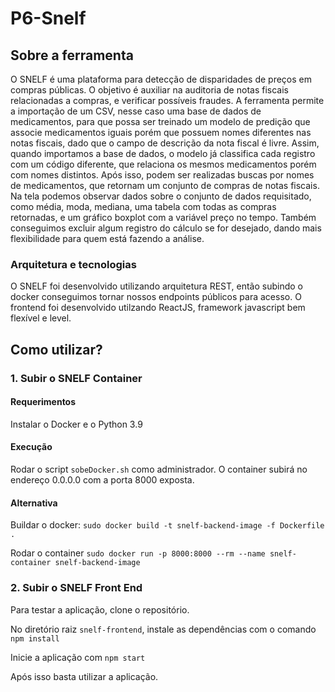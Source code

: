 # P6-Snelf

## Sobre a ferramenta

O SNELF é uma plataforma para detecção de disparidades de preços em compras públicas. O objetivo é auxiliar na auditoria de notas fiscais relacionadas a compras, e verificar possíveis fraudes. A ferramenta permite a importação de um CSV, nesse caso uma base de dados de medicamentos, para que possa ser treinado um modelo de predição que associe medicamentos iguais porém que possuem nomes diferentes nas notas fiscais, dado que o campo de descrição da nota fiscal é livre.
Assim, quando importamos a base de dados, o modelo já classifica cada registro com um código diferente, que relaciona os mesmos medicamentos porém com nomes distintos. Após isso, podem ser realizadas buscas por nomes de medicamentos, que retornam um conjunto de compras de notas fiscais. Na tela podemos observar dados sobre o conjunto de dados requisitado, como média, moda, mediana, uma tabela com todas as compras retornadas, e um gráfico boxplot com a variável preço no tempo. Também conseguimos excluir algum registro do cálculo se for desejado, dando mais flexibilidade para quem está fazendo a análise.

### Arquitetura e tecnologias
O SNELF foi desenvolvido utilizando arquitetura REST, então subindo o docker conseguimos tornar nossos endpoints públicos para acesso. O frontend foi desenvolvido utilzando ReactJS, framework javascript bem flexível e level.

## Como utilizar?

### 1. Subir o SNELF Container

#### Requerimentos
Instalar o Docker e o Python 3.9

#### Execução
Rodar o script `sobeDocker.sh` como administrador.
O container subirá no endereço 0.0.0.0 com a porta 8000 exposta.

#### Alternativa
Buildar o docker:
`sudo docker build -t snelf-backend-image -f Dockerfile .`

Rodar o container
`sudo docker run -p 8000:8000 --rm --name snelf-container snelf-backend-image`


### 2. Subir o SNELF Front End
Para testar a aplicação, clone o repositório.

No diretório raiz `snelf-frontend`, instale as dependências com o comando `npm install`

Inicie a aplicação com `npm start`

Após isso basta utilizar a aplicação.
